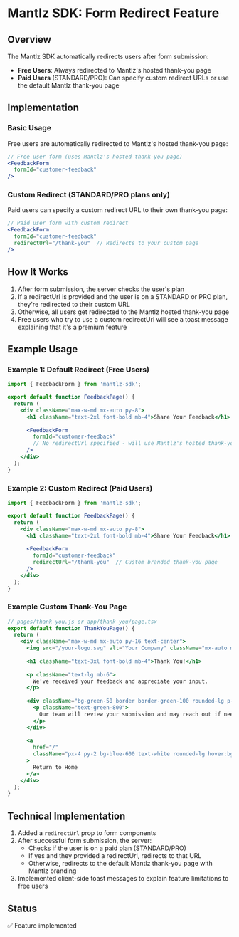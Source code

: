# Mantlz SDK: Form Redirect Feature

## Overview

The Mantlz SDK automatically redirects users after form submission:

- **Free Users**: Always redirected to Mantlz's hosted thank-you page
- **Paid Users** (STANDARD/PRO): Can specify custom redirect URLs or use the default Mantlz thank-you page

## Implementation

### Basic Usage

Free users are automatically redirected to Mantlz's hosted thank-you page:

```jsx
// Free user form (uses Mantlz's hosted thank-you page)
<FeedbackForm 
  formId="customer-feedback"
/>
```

### Custom Redirect (STANDARD/PRO plans only)

Paid users can specify a custom redirect URL to their own thank-you page:

```jsx
// Paid user form with custom redirect
<FeedbackForm 
  formId="customer-feedback"
  redirectUrl="/thank-you"  // Redirects to your custom page
/>
```

## How It Works

1. After form submission, the server checks the user's plan
2. If a redirectUrl is provided and the user is on a STANDARD or PRO plan, they're redirected to their custom URL
3. Otherwise, all users get redirected to the Mantlz hosted thank-you page
4. Free users who try to use a custom redirectUrl will see a toast message explaining that it's a premium feature

## Example Usage

### Example 1: Default Redirect (Free Users)

```jsx
import { FeedbackForm } from 'mantlz-sdk';

export default function FeedbackPage() {
  return (
    <div className="max-w-md mx-auto py-8">
      <h1 className="text-2xl font-bold mb-4">Share Your Feedback</h1>
      
      <FeedbackForm 
        formId="customer-feedback"
        // No redirectUrl specified - will use Mantlz's hosted thank-you page
      />
    </div>
  );
}
```

### Example 2: Custom Redirect (Paid Users)

```jsx
import { FeedbackForm } from 'mantlz-sdk';

export default function FeedbackPage() {
  return (
    <div className="max-w-md mx-auto py-8">
      <h1 className="text-2xl font-bold mb-4">Share Your Feedback</h1>
      
      <FeedbackForm 
        formId="customer-feedback"
        redirectUrl="/thank-you"  // Custom branded thank-you page
      />
    </div>
  );
}
```

### Example Custom Thank-You Page

```jsx
// pages/thank-you.js or app/thank-you/page.tsx
export default function ThankYouPage() {
  return (
    <div className="max-w-md mx-auto py-16 text-center">
      <img src="/your-logo.svg" alt="Your Company" className="mx-auto mb-6 h-10" />
      
      <h1 className="text-3xl font-bold mb-4">Thank You!</h1>
      
      <p className="text-lg mb-6">
        We've received your feedback and appreciate your input.
      </p>
      
      <div className="bg-green-50 border border-green-100 rounded-lg p-6 mb-8">
        <p className="text-green-800">
          Our team will review your submission and may reach out if needed.
        </p>
      </div>
      
      <a 
        href="/" 
        className="px-4 py-2 bg-blue-600 text-white rounded-lg hover:bg-blue-700"
      >
        Return to Home
      </a>
    </div>
  );
}
```

## Technical Implementation

1. Added a `redirectUrl` prop to form components
2. After successful form submission, the server:
   - Checks if the user is on a paid plan (STANDARD/PRO)
   - If yes and they provided a redirectUrl, redirects to that URL
   - Otherwise, redirects to the default Mantlz thank-you page with Mantlz branding
3. Implemented client-side toast messages to explain feature limitations to free users

## Status

✅ Feature implemented